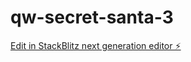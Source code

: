 # qw-secret-santa-3

[Edit in StackBlitz next generation editor ⚡️](https://stackblitz.com/~/github.com/amithcabraal/qw-secret-santa-3)
